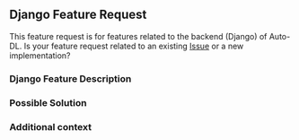 ## Django Feature Request

This feature request is for features related to the backend (Django) of Auto-DL.
Is your feature request related to an existing [Issue](https://www.github.com/Auto-DL/Generator/issues) or a new implementation?
<!--  If related to an issue, please link it here using "See #<issue-number>"  -->


### Django Feature Description
<!-- A clear and concise description of the feature you're requesting. -->


<!-- Optional Sections below. Remove if not being used -->

### Possible Solution
<!-- We would love to know if you can suggest a solution to the feature you're requesting, if nothing else it'll help us understand your expectations -->

### Additional context
<!-- If you can, explain how users will be able to use this and possibly write out a version of the docs or add a screenshot or design for the same -->
